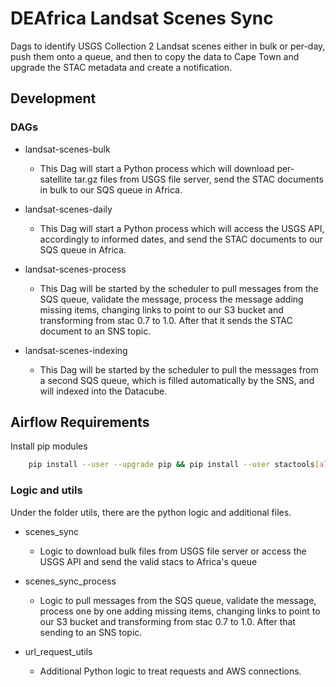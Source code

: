 # DEAfrica Landsat Scenes Sync
Dags to identify USGS Collection 2 Landsat scenes either in bulk or per-day, push them onto a queue, and then
to copy the data to Cape Town and upgrade the STAC metadata and create a notification.

## Development

### DAGs
- landsat-scenes-bulk
  * This Dag will start a Python process which will download per-satellite tar.gz files from USGS
    file server, send the STAC documents in bulk to our SQS queue in Africa.

- landsat-scenes-daily
  * This Dag will start a Python process which will access the USGS API, accordingly to informed dates, and
    send the STAC documents to our SQS queue in Africa.

- landsat-scenes-process
  * This Dag will be started by the scheduler to pull messages from the SQS queue, validate the message, process
    the message adding missing items, changing links to point to our S3 bucket and transforming from stac 0.7 to 1.0.
    After that it sends the STAC document to an SNS topic.

- landsat-scenes-indexing
  * This Dag will be started by the scheduler to pull the messages from a second SQS queue, which is
    filled automatically by the SNS, and will indexed into the Datacube.

## Airflow Requirements

Install pip modules

```bash
    pip install --user --upgrade pip && pip install --user stactools[all] pystac rasterio
```

### Logic and utils
Under the folder utils, there are the python logic and additional files.

- scenes_sync
    * Logic to download bulk files from USGS file server or access the USGS API and send the valid stacs to Africa's queue

- scenes_sync_process
    * Logic to pull messages from the SQS queue, validate the message, process one by one adding missing items,
      changing links to point to our S3 bucket and transforming from stac 0.7 to 1.0.
      After that sending to an SNS topic.

- url_request_utils
    * Additional Python logic to treat requests and AWS connections.
